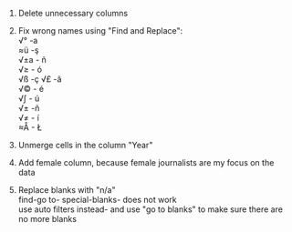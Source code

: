 1. Delete unnecessary columns
2. Fix wrong names using "Find and Replace":  
√° -a  
≈ü -ş  
√±a - ñ  
√≥ - ó  
√ß -ç 
√£ -ã  
√© - é   
√∫ - ú  
√± -ñ  
√≠ - í  
≈Å - Ł  

3. Unmerge cells in the column "Year"

4. Add female column, because female journalists are my focus on the data

5. Replace blanks with "n/a"  
find-go to- special-blanks- does not work  
use auto filters instead- and use "go to blanks" to make sure there are no more blanks
